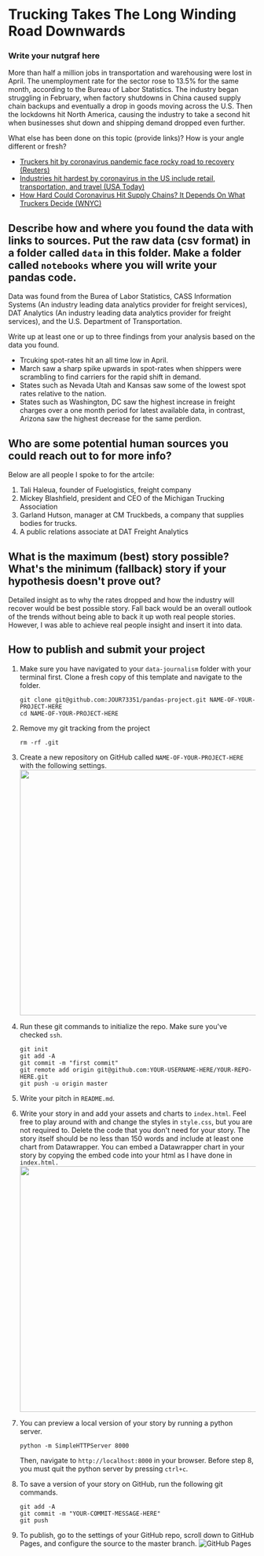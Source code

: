 # Trucking Takes The Long Winding Road Downwards 


### Write your nutgraf here

More than half a million jobs in transportation and warehousing were lost in April. The unemployment rate for the sector rose to 13.5% for the same month, according to the Bureau of Labor Statistics. The industry began struggling in February, when factory shutdowns in China caused supply chain backups and eventually a drop in goods moving across the U.S. Then the lockdowns hit North America, causing the industry to take a second hit when businesses shut down and shipping demand dropped even further. 


What else has been done on this topic (provide links)? How is your angle different or fresh?

- [Truckers hit by coronavirus pandemic face rocky road to recovery (Reuters)](https://www.reuters.com/article/us-health-coronavirus-trucking/truckers-hit-by-coronavirus-pandemic-face-rocky-road-to-recovery-idUSKBN22Q1J5)
- [Industries hit hardest by coronavirus in the US include retail, transportation, and travel (USA Today)](https://www.usatoday.com/story/money/2020/03/20/us-industries-being-devastated-by-the-coronavirus-travel-hotels-food/111431804/)
- [How Hard Could Coronavirus Hit Supply Chains? It Depends On What Truckers Decide (WNYC)](https://www.bisnow.com/south-florida/news/economy/truckers-economy-coronavirus-103429)

## Describe how and where you found the data with links to sources. Put the raw data (csv format) in a folder called `data` in this folder. Make a folder called `notebooks` where you will write your pandas code.
 
 Data was found from the Burea of Labor Statistics, CASS Information Systems (An industry leading data analytics provider for freight services), DAT Analytics (An industry leading data analytics provider for freight services), and the U.S. Department of Transportation. 

Write up at least one or up to three findings from your analysis based on the data you found.

- Trcuking spot-rates hit an all time low in April. 
- March saw a sharp spike upwards in spot-rates when shippers were scrambling to find carriers for the rapid shift in demand.
- States such as Nevada Utah and Kansas saw some of the lowest spot rates relative to the nation.
- States such as Washington, DC saw the highest increase in freight charges over a one month period for latest available data, in contrast, Arizona saw the highest decrease for the same perdion. 

## Who are some potential human sources you could reach out to for more info?
Below are all people I spoke to for the artcile:
1. Tali Haleua, founder of Fuelogistics, freight company
2. Mickey Blashfield, president and CEO of the Michigan Trucking Association
3. Garland Hutson, manager at CM Truckbeds, a company that supplies bodies for trucks.
4. A public relations associate at DAT Freight Analytics 

## What is the maximum (best) story possible? What's the minimum (fallback) story if your hypothesis doesn't prove out?

Detailed insight as to why the rates dropped and how the industry will recover would be best possible story. Fall back would be an overall outlook of the trends without being able to back it up woth real people stories. However, I was able to achieve real people insight and insert it into data. 


## How to publish and submit your project

1. Make sure you have navigated to your `data-journalism` folder with your terminal first. Clone a fresh copy of this template and navigate to the folder.

   ```
   git clone git@github.com:JOUR73351/pandas-project.git NAME-OF-YOUR-PROJECT-HERE
   cd NAME-OF-YOUR-PROJECT-HERE
   ```

2) Remove my git tracking from the project

   ```
   rm -rf .git
   ```

3) Create a new repository on GitHub called `NAME-OF-YOUR-PROJECT-HERE` with the following settings.
   <br>
   <img src="assets/newrepo.png" width="500">

4) Run these git commands to initialize the repo. Make sure you've checked `ssh`.

   ```
   git init
   git add -A
   git commit -m "first commit"
   git remote add origin git@github.com:YOUR-USERNAME-HERE/YOUR-REPO-HERE.git
   git push -u origin master
   ```

5) Write your pitch in `README.md`.

6) Write your story in and add your assets and charts to `index.html`. Feel free to play around with and change the styles in `style.css`, but you are not required to. Delete the code that you don't need for your story. The story itself should be no less than 150 words and include at least one chart from Datawrapper. You can embed a Datawrapper chart in your story by copying the embed code into your html as I have done in `index.html.`
   <br>
   <img src="assets/datawrapper.png" width="500">

7) You can preview a local version of your story by running a python server.

   ```
   python -m SimpleHTTPServer 8000
   ```

   Then, navigate to `http://localhost:8000` in your browser. Before step 8, you must quit the python server by pressing `ctrl+c`.

8) To save a version of your story on GitHub, run the following git commands.

   ```
   git add -A
   git commit -m "YOUR-COMMIT-MESSAGE-HERE"
   git push
   ```

9) To publish, go to the settings of your GitHub repo, scroll down to GitHub Pages, and configure the source to the master branch.
   ![GitHub Pages](assets/ghpages.png)
